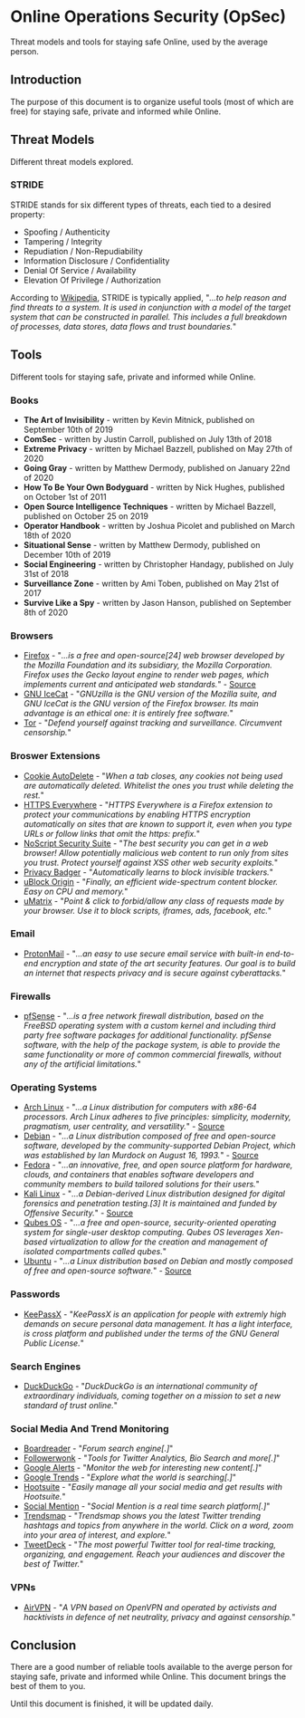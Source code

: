 # Online Operations Security (OpSec)
Threat models and tools for staying safe Online, used by the average person.

## Introduction
The purpose of this document is to organize useful tools (most of which are free) for staying safe, private and informed while Online.

## Threat Models
Different threat models explored.

### STRIDE
STRIDE stands for six different types of threats, each tied to a desired property:
* Spoofing / Authenticity
* Tampering / Integrity
* Repudiation / Non-Repudiability
* Information Disclosure / Confidentiality
* Denial Of Service / Availability
* Elevation Of Privilege / Authorization

According to [Wikipedia](https://en.wikipedia.org/wiki/STRIDE_(security)), STRIDE is typically applied, "*...to help reason and find threats to a system. It is used in conjunction with a model of the target system that can be constructed in parallel. This includes a full breakdown of processes, data stores, data flows and trust boundaries.*"

## Tools
Different tools for staying safe, private and informed while Online.

### Books
* **The Art of Invisibility** - written by Kevin Mitnick, published on September 10th of 2019
* **ComSec** - written by Justin Carroll, published on July 13th of 2018
* **Extreme Privacy** - written by Michael Bazzell, published on May 27th of 2020
* **Going Gray** - written by Matthew Dermody, published on January 22nd of 2020
* **How To Be Your Own Bodyguard** - written by Nick Hughes, published on October 1st of 2011
* **Open Source Intelligence Techniques** - written by Michael Bazzell, published on October 25 on 2019
* **Operator Handbook** - written by Joshua Picolet and published on March 18th of 2020
* **Situational Sense** - written by Matthew Dermody, published on December 10th of 2019
* **Social Engineering** - written by Christopher Handagy, published on July 31st of 2018
* **Surveillance Zone** - written by Ami Toben, published on May 21st of 2017
* **Survive Like a Spy** - written by Jason Hanson, published on September 8th of 2020

### Browsers
* [Firefox](https://www.mozilla.org/en-US/firefox/) - "*...is a free and open-source[24] web browser developed by the Mozilla Foundation and its subsidiary, the Mozilla Corporation. Firefox uses the Gecko layout engine to render web pages, which implements current and anticipated web standards.*" - [Source](https://en.wikipedia.org/wiki/Firefox)
* [GNU IceCat](https://www.gnu.org/software/gnuzilla/) - "*GNUzilla is the GNU version of the Mozilla suite, and GNU IceCat is the GNU version of the Firefox browser. Its main advantage is an ethical one: it is entirely free software.*"
* [Tor](https://www.torproject.org/) - "*Defend yourself against tracking and surveillance. Circumvent censorship.*"

### Broswer Extensions
* [Cookie AutoDelete](https://addons.mozilla.org/en-US/firefox/addon/cookie-autodelete/) - "*When a tab closes, any cookies not being used are automatically deleted. Whitelist the ones you trust while deleting the rest.*"
* [HTTPS Everywhere](https://addons.mozilla.org/en-US/firefox/addon/https-everywhere/) - "*HTTPS Everywhere is a Firefox extension to protect your communications by enabling HTTPS encryption automatically on sites that are known to support it, even when you type URLs or follow links that omit the https: prefix.*"
* [NoScript Security Suite](https://addons.mozilla.org/en-US/firefox/addon/noscript/) - "*The best security you can get in a web browser! Allow potentially malicious web content to run only from sites you trust. Protect yourself against XSS other web security exploits.*"
* [Privacy Badger](https://addons.mozilla.org/en-US/firefox/addon/privacy-badger17/) - "*Automatically learns to block invisible trackers.*"
* [uBlock Origin](https://addons.mozilla.org/en-US/firefox/addon/ublock-origin/) - "*Finally, an efficient wide-spectrum content blocker. Easy on CPU and memory.*"
* [uMatrix](https://addons.mozilla.org/en-US/firefox/addon/umatrix/) - "*Point & click to forbid/allow any class of requests made by your browser. Use it to block scripts, iframes, ads, facebook, etc.*"

### Email
* [ProtonMail](https://protonmail.com/) - "*...an easy to use secure email service with built-in end-to-end encryption and state of the art security features. Our goal is to build an internet that respects privacy and is secure against cyberattacks.*"

### Firewalls
* [pfSense](https://www.pfsense.org/) - "*...is a free network firewall distribution, based on the FreeBSD operating system with a custom kernel and including third party free software packages for additional functionality. pfSense software, with the help of the package system, is able to provide the same functionality or more of common commercial firewalls, without any of the artificial limitations.*"

### Operating Systems
* [Arch Linux](https://www.archlinux.org/) - "*...a Linux distribution for computers with x86-64 processors. Arch Linux adheres to five principles: simplicity, modernity, pragmatism, user centrality, and versatility.*" - [Source](https://en.wikipedia.org/wiki/Arch_Linux)
* [Debian](https://www.debian.org/) - "*...a Linux distribution composed of free and open-source software, developed by the community-supported Debian Project, which was established by Ian Murdock on August 16, 1993.*" - [Source](https://en.wikipedia.org/wiki/Debian)
* [Fedora](https://getfedora.org/) - "*...an innovative, free, and open source platform for hardware, clouds, and containers that enables software developers and community members to build tailored solutions for their users.*"
* [Kali Linux](https://www.kali.org/) - "*...a Debian-derived Linux distribution designed for digital forensics and penetration testing.[3] It is maintained and funded by Offensive Security.*" - [Source](https://en.wikipedia.org/wiki/Kali_Linux)
* [Qubes OS](https://www.qubes-os.org/) - "*...a free and open-source, security-oriented operating system for single-user desktop computing. Qubes OS leverages Xen-based virtualization to allow for the creation and management of isolated compartments called qubes.*"
* [Ubuntu](https://ubuntu.com/) - "*...a Linux distribution based on Debian and mostly composed of free and open-source software.*" - [Source](https://en.wikipedia.org/wiki/Ubuntu)

### Passwords
* [KeePassX](https://www.keepassx.org/) - "*KeePassX is an application for people with extremly high demands on secure personal data management. It has a light interface, is cross platform and published under the terms of the GNU General Public License.*"

### Search Engines
* [DuckDuckGo](https://duckduckgo.com/) - "*DuckDuckGo is an international community of extraordinary individuals, coming together on a mission to set a new standard of trust online.*"

### Social Media And Trend Monitoring
* [Boardreader](https://boardreader.com/) - "*Forum search engine[.]*"
* [Followerwonk](https://followerwonk.com/) - "*Tools for Twitter Analytics, Bio Search and more[.]*"
* [Google Alerts](https://www.google.com/alerts) - "*Monitor the web for interesting new content[.]*"
* [Google Trends](https://trends.google.com/trends/) - "*Explore what the world is searching[.]*"
* [Hootsuite](https://hootsuite.com/) - "*Easily manage all your social media and get results with Hootsuite.*"
* [Social Mention](http://socialmention.com/) - "*Social Mention is a real time search platform[.]*"
*  [Trendsmap](https://www.trendsmap.com/) - "*Trendsmap shows you the latest Twitter trending hashtags and topics from anywhere in the world. Click on a word, zoom into your area of interest, and explore.*"
* [TweetDeck](https://tweetdeck.twitter.com/) - "*The most powerful Twitter tool for real-time tracking, organizing, and engagement. Reach your audiences and discover the best of Twitter.*"

### VPNs
* [AirVPN](https://airvpn.org/) - "*A VPN based on OpenVPN and operated by activists and hacktivists in defence of net neutrality, privacy and against censorship.*"

## Conclusion
There are a good number of reliable tools available to the averge person for staying safe, private and informed while Online. This document brings the best of them to you.

Until this document is finished, it will be updated daily.
